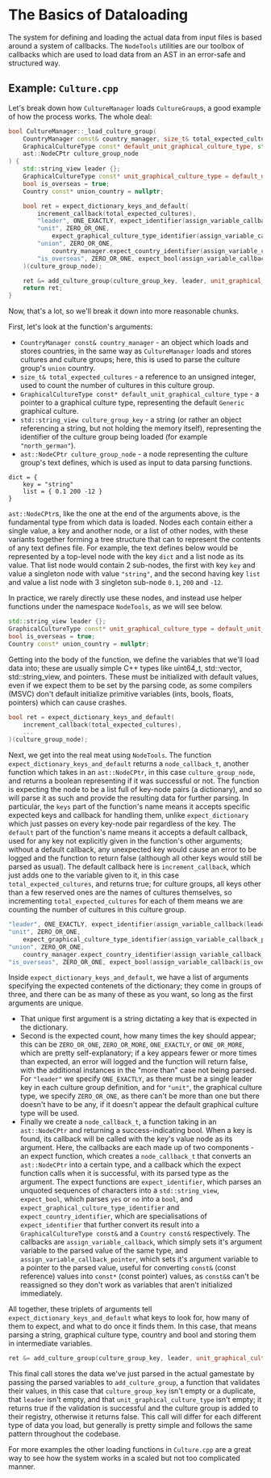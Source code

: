 # The Basics of Dataloading
The system for defining and loading the actual data from input files is based around a system of callbacks. The `NodeTools` utilities are our toolbox of callbacks which are used to load data from an AST in an error-safe and structured way.

## Example: `Culture.cpp`
Let's break down how `CultureManager` loads `CultureGroup`s, a good example of how the process works.
The whole deal:

```cpp
bool CultureManager::_load_culture_group(
	CountryManager const& country_manager, size_t& total_expected_cultures,
	GraphicalCultureType const* default_unit_graphical_culture_type, std::string_view culture_group_key,
	ast::NodeCPtr culture_group_node
) {
	std::string_view leader {};
	GraphicalCultureType const* unit_graphical_culture_type = default_unit_graphical_culture_type;
	bool is_overseas = true;
	Country const* union_country = nullptr;

	bool ret = expect_dictionary_keys_and_default(
		increment_callback(total_expected_cultures),
		"leader", ONE_EXACTLY, expect_identifier(assign_variable_callback(leader)),
		"unit", ZERO_OR_ONE,
			expect_graphical_culture_type_identifier(assign_variable_callback_pointer(unit_graphical_culture_type)),
		"union", ZERO_OR_ONE,
			country_manager.expect_country_identifier(assign_variable_callback_pointer(union_country)),
		"is_overseas", ZERO_OR_ONE, expect_bool(assign_variable_callback(is_overseas))
	)(culture_group_node);

	ret &= add_culture_group(culture_group_key, leader, unit_graphical_culture_type, is_overseas, union_country);
	return ret;
}
```

Now, that's a lot, so we'll break it down into more reasonable chunks.

First, let's look at the function's arguments:
- `CountryManager const& country_manager` - an object which loads and stores countries, in the same way as `CultureManager` loads and stores cultures and culture groups; here, this is used to parse the culture group's `union` country.
- `size_t& total_expected_cultures` - a reference to an unsigned integer, used to count the number of cultures in this culture group.
- `GraphicalCultureType const* default_unit_graphical_culture_type` - a pointer to a graphical culture type, representing the default `Generic` graphical culture.
- `std::string_view culture_group_key` - a string (or rather an object referencing a string, but not holding the memory itself), representing the identifier of the culture group being loaded (for example `"north_german"`).
- `ast::NodeCPtr culture_group_node` - a node representing the culture group's text defines, which is used as input to data parsing functions.

```
dict = {
	key = "string"
	list = { 0.1 200 -12 }
}
```

`ast::NodeCPtr`s, like the one at the end of the arguments above, is the fundamental type from which data is loaded. Nodes each contain either a single value, a key and another node, or a list of other nodes, with these variants together forming a tree structure that can to represent the contents of any text defines file. For example, the text defines below would be represented by a top-level node with the key `dict` and a list node as its value. That list node would contain 2 sub-nodes, the first with key `key` and value a singleton node with value `"string"`, and the second having key `list` and value a list node with 3 singleton sub-node `0.1`, `200` and `-12`.

In practice, we rarely directly use these nodes, and instead use helper functions under the namespace `NodeTools`, as we will see below.

```cpp
std::string_view leader {};
GraphicalCultureType const* unit_graphical_culture_type = default_unit_graphical_culture_type;
bool is_overseas = true;
Country const* union_country = nullptr;
```

Getting into the body of the function, we define the variables that we'll load data into; these are usually simple C++ types like uint64_t, std::vector, std::string_view, and pointers. These must be initialized with default values, even if we expect them to be set by the parsing code, as some compilers (MSVC) don't default initialize primitive variables (ints, bools, floats, pointers) which can cause crashes.

```cpp
bool ret = expect_dictionary_keys_and_default(
	increment_callback(total_expected_cultures),
	...
)(culture_group_node);
```

Next, we get into the real meat using `NodeTools`. The function `expect_dictionary_keys_and_default` returns a `node_callback_t`, another function which takes in an `ast::NodeCPtr`, in this case `culture_group_node`, and returns a boolean representing if it was successful or not. The function is expecting the node to be a list full of key-node pairs (a dictionary), and so will parse it as such and provide the resulting data for further parsing. In particular, the `keys` part of the function's name means it accepts specific expected keys and callback for handling them, unlike `expect_dictionary` which just passes on every key-node pair regardless of the key. The `default` part of the function's name means it accepts a default callback, used for any key not explicitly given in the function's other arguments; without a default callback, any unexpected key would cause an error to be logged and the function to return false (although all other keys would still be parsed as usual). The default callback here is `increment_callback`, which just adds one to the variable given to it, in this case `total_expected_cultures`, and returns true; for culture groups, all keys other than a few reserved ones are the names of cultures themselves, so incrementing `total_expected_cultures` for each of them means we are counting the number of cultures in this culture group.

```cpp
"leader", ONE_EXACTLY, expect_identifier(assign_variable_callback(leader)),
"unit", ZERO_OR_ONE,
	expect_graphical_culture_type_identifier(assign_variable_callback_pointer(unit_graphical_culture_type)),
"union", ZERO_OR_ONE,
	country_manager.expect_country_identifier(assign_variable_callback_pointer(union_country)),
"is_overseas", ZERO_OR_ONE, expect_bool(assign_variable_callback(is_overseas))
```

Inside `expect_dictionary_keys_and_default`, we have a list of arguments specifying the expected contenets of the dictionary; they come in groups of three, and there can be as many of these as you want, so long as the first arguments are unique.
- That unique first argument is a string dictating a key that is expected in the dictionary.
- Second is the expected count, how many times the key should appear; this can be `ZERO_OR_ONE`, `ZERO_OR_MORE`, `ONE_EXACTLY`, or `ONE_OR_MORE`, which are pretty self-explanatory; if a key appears fewer or more times than expected, an error will logged and the function will return false, with the additional instances in the "more than" case not being parsed. For `"leader"` we specify `ONE_EXACTLY`, as there must be a single leader key in each culture group definition, and for `"unit"`, the graphical culture type, we specify `ZERO_OR_ONE`, as there can't be more than one but there doesn't have to be any, if it doesn't appear the default graphical culture type will be used.
- Finally we create a `node_callback_t`, a function taking in an `ast::NodeCPtr` and returning a success-indicating bool. When a key is found, its callback will be called with the key's value node as its argument. Here, the callbacks are each made up of two components - an expect function, which creates a `node_callback_t` that converts an `ast::NodeCPtr` into a certain type, and a callback which the expect function calls when it is successful, with its parsed type as the argument. The expect functions are `expect_identifier`, which parses an unquoted sequences of characters into a `std::string_view`, `expect_bool`, which parses `yes` or `no` into a `bool`, and `expect_graphical_culture_type_identifier` and `expect_country_identifier`, which are specialisations of `expect_identifier` that further convert its result into a `GraphicalCultureType const&` and a `Country const&` respectively. The callbacks are `assign_variable_callback`, which simply sets it's argument variable to the parsed value of the same type, and `assign_variable_callback_pointer`, which sets it's argument variable to a pointer to the parsed value, useful for converting `const&` (const reference) values into `const*` (const pointer) values, as `const&`s can't be reassigned so they don't work as variables that aren't initialized immediately.

All together, these triplets of arguments tell `expect_dictionary_keys_and_default` what keys to look for, how many of them to expect, and what to do once it finds them. In this case, that means parsing a string, graphical culture type, country and bool and storing them in intermediate variables.

```cpp
ret &= add_culture_group(culture_group_key, leader, unit_graphical_culture_type, is_overseas, union_country);
```

This final call stores the data we've just parsed in the actual gamestate by passing the parsed variables to `add_culture_group`, a function that validates their values, in this case that `culture_group_key` isn't empty or a duplicate, that `leader` isn't empty, and that `unit_graphical_culture_type` isn't empty; it returns true if the validation is successful and the culture group is added to their registry, otherwise it returns false. This call will differ for each different type of data you load, but generally is pretty simple and follows the same pattern throughout the codebase.

For more examples the other loading functions in `Culture.cpp` are a great way to see how the system works in a scaled but not too complicated manner.
